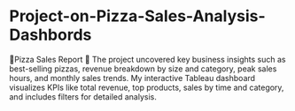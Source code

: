 # Project-on-Pizza-Sales-Analysis-Dashbords
🍕Pizza Sales Report 🍕 The project uncovered key business insights such as best-selling pizzas, revenue breakdown by size and category, peak sales hours, and monthly sales trends. My interactive Tableau dashboard visualizes KPIs like total revenue, top products, sales by time and category, and includes filters for detailed analysis.
